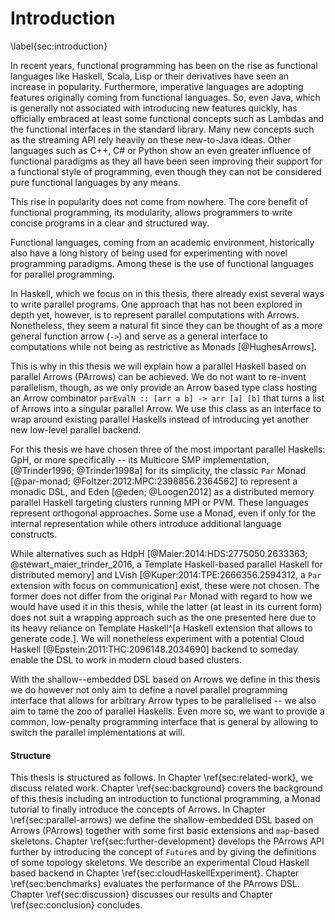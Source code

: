 # Introduction
\label{sec:introduction}

In recent years, functional programming has been on the rise as functional
languages like Haskell, Scala, Lisp or their derivatives have seen an increase in popularity.
Furthermore, imperative languages are adopting features
originally coming from functional languages. So, even Java, which is
generally not associated with introducing new features quickly, has officially
embraced at least some functional concepts such as Lambdas and the functional
interfaces in the standard library. Many new concepts such as
the streaming API rely heavily on these new-to-Java ideas.
Other languages such as C++, C# or Python show an even greater influence of functional
paradigms as they all have been seen improving their support for a functional style of programming,
even though they can not be considered pure functional languages by any means.

This rise in popularity does not come from nowhere. The core benefit
of functional programming, its modularity, allows programmers
to write concise programs in a clear and structured way.

Functional languages, coming from an academic environment,
historically also have a long history of being used for 
experimenting with novel programming paradigms. Among these is
the use of functional languages for parallel programming.

In Haskell, which we focus on in this thesis, there already exist several
ways to write parallel programs.
One approach that has not been explored in depth yet, however, is to represent
parallel computations with Arrows. Nonetheless, they seem a natural fit since they can be
thought of as a more general function arrow
(`->`) and serve as a general interface to computations while not being as
restrictive as Monads [@HughesArrows].

This is why in this thesis
we will explain how a parallel Haskell based on parallel Arrows (PArrows) can be achieved.
We do not want to re-invent parallelism, though, as we only provide an
Arrow based type class hosting an Arrow combinator
`parEvalN :: [arr a b] -> arr [a] [b]` that turns a list of Arrows into a
singular parallel Arrow. We use this class as an interface to wrap around existing
parallel Haskells instead of introducing yet another new low-level parallel
backend.

For this thesis we have chosen three of the most important parallel Haskells:
GpH, or more specifically -- its Multicore SMP implementation, [@Trinder1996; @Trinder1998a] for its simplicity,
the classic `Par` Monad [@par-monad; @Foltzer:2012:MPC:2398856.2364562]
to represent a monadic DSL, and Eden [@eden; @Loogen2012] as a
distributed memory parallel Haskell targeting clusters running MPI or PVM.
These languages represent orthogonal approaches.
Some use a Monad, even if only for the internal representation
while others introduce additional language constructs.

While alternatives such as HdpH [@Maier:2014:HDS:2775050.2633363; @stewart_maier_trinder_2016, a Template Haskell-based parallel Haskell for distributed memory]
and LVish [@Kuper:2014:TPE:2666356.2594312, a `Par` extension with focus on communication] exist,
these were not chosen. The former does not differ from the original
`Par` Monad with regard to how we would have used it in this thesis,
while the latter (at least in its current form) does not suit a wrapping approach
such as the one presented here due to its heavy reliance on Template Haskell^[a Haskell extension that allows to generate code.].
We will nonetheless
experiment with a potential Cloud Haskell [@Epstein:2011:THC:2096148.2034690] backend
to someday enable the DSL to work in modern cloud based clusters.

With the shallow--embedded DSL based on Arrows we define in this thesis
we do however not only aim to define a novel parallel programming
interface that allows for arbitrary Arrow types to be parallelised --
we also aim to tame the zoo of parallel Haskells.
Even more so, we want to provide a common,
low-penalty programming interface that is general by allowing
to switch the parallel implementations at will.

#### Structure

This thesis is structured as follows. In Chapter \ref{sec:related-work}, we discuss
related work. Chapter \ref{sec:background} covers the background of this thesis
including an introduction to functional programming, a Monad tutorial to finally
introduce the concepts of Arrows.
In Chapter \ref{sec:parallel-arrows} we define the shallow-embedded DSL based on Arrows (PArrows)
together with some first basic extensions and `map`-based skeletons.
Chapter \ref{sec:further-development} develops the PArrows API further
by introducing the concept of `Future`s and by giving the definitions of some topology
skeletons. We describe an experimental Cloud Haskell based backend in Chapter \ref{sec:cloudHaskellExperiment}.
Chapter \ref{sec:benchmarks} evaluates the performance of the PArrows DSL.
Chapter \ref{sec:discussion} discusses our results and Chapter \ref{sec:conclusion} concludes.
